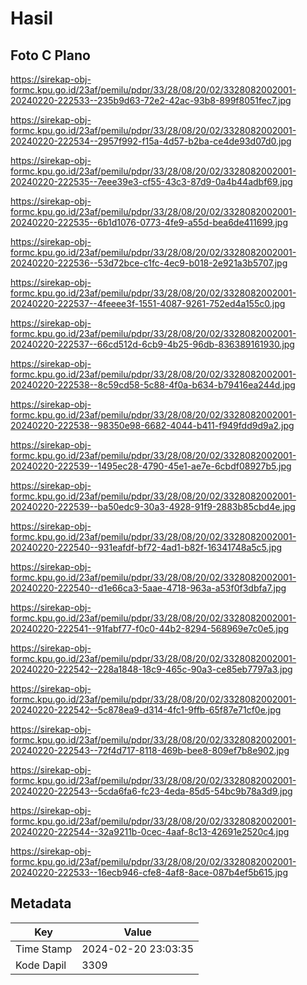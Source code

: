 # Hasil

## Foto C Plano

https://sirekap-obj-formc.kpu.go.id/23af/pemilu/pdpr/33/28/08/20/02/3328082002001-20240220-222533--235b9d63-72e2-42ac-93b8-899f8051fec7.jpg

https://sirekap-obj-formc.kpu.go.id/23af/pemilu/pdpr/33/28/08/20/02/3328082002001-20240220-222534--2957f992-f15a-4d57-b2ba-ce4de93d07d0.jpg

https://sirekap-obj-formc.kpu.go.id/23af/pemilu/pdpr/33/28/08/20/02/3328082002001-20240220-222535--7eee39e3-cf55-43c3-87d9-0a4b44adbf69.jpg

https://sirekap-obj-formc.kpu.go.id/23af/pemilu/pdpr/33/28/08/20/02/3328082002001-20240220-222535--6b1d1076-0773-4fe9-a55d-bea6de411699.jpg

https://sirekap-obj-formc.kpu.go.id/23af/pemilu/pdpr/33/28/08/20/02/3328082002001-20240220-222536--53d72bce-c1fc-4ec9-b018-2e921a3b5707.jpg

https://sirekap-obj-formc.kpu.go.id/23af/pemilu/pdpr/33/28/08/20/02/3328082002001-20240220-222537--4feeee3f-1551-4087-9261-752ed4a155c0.jpg

https://sirekap-obj-formc.kpu.go.id/23af/pemilu/pdpr/33/28/08/20/02/3328082002001-20240220-222537--66cd512d-6cb9-4b25-96db-836389161930.jpg

https://sirekap-obj-formc.kpu.go.id/23af/pemilu/pdpr/33/28/08/20/02/3328082002001-20240220-222538--8c59cd58-5c88-4f0a-b634-b79416ea244d.jpg

https://sirekap-obj-formc.kpu.go.id/23af/pemilu/pdpr/33/28/08/20/02/3328082002001-20240220-222538--98350e98-6682-4044-b411-f949fdd9d9a2.jpg

https://sirekap-obj-formc.kpu.go.id/23af/pemilu/pdpr/33/28/08/20/02/3328082002001-20240220-222539--1495ec28-4790-45e1-ae7e-6cbdf08927b5.jpg

https://sirekap-obj-formc.kpu.go.id/23af/pemilu/pdpr/33/28/08/20/02/3328082002001-20240220-222539--ba50edc9-30a3-4928-91f9-2883b85cbd4e.jpg

https://sirekap-obj-formc.kpu.go.id/23af/pemilu/pdpr/33/28/08/20/02/3328082002001-20240220-222540--931eafdf-bf72-4ad1-b82f-16341748a5c5.jpg

https://sirekap-obj-formc.kpu.go.id/23af/pemilu/pdpr/33/28/08/20/02/3328082002001-20240220-222540--d1e66ca3-5aae-4718-963a-a53f0f3dbfa7.jpg

https://sirekap-obj-formc.kpu.go.id/23af/pemilu/pdpr/33/28/08/20/02/3328082002001-20240220-222541--91fabf77-f0c0-44b2-8294-568969e7c0e5.jpg

https://sirekap-obj-formc.kpu.go.id/23af/pemilu/pdpr/33/28/08/20/02/3328082002001-20240220-222542--228a1848-18c9-465c-90a3-ce85eb7797a3.jpg

https://sirekap-obj-formc.kpu.go.id/23af/pemilu/pdpr/33/28/08/20/02/3328082002001-20240220-222542--5c878ea9-d314-4fc1-9ffb-65f87e71cf0e.jpg

https://sirekap-obj-formc.kpu.go.id/23af/pemilu/pdpr/33/28/08/20/02/3328082002001-20240220-222543--72f4d717-8118-469b-bee8-809ef7b8e902.jpg

https://sirekap-obj-formc.kpu.go.id/23af/pemilu/pdpr/33/28/08/20/02/3328082002001-20240220-222543--5cda6fa6-fc23-4eda-85d5-54bc9b78a3d9.jpg

https://sirekap-obj-formc.kpu.go.id/23af/pemilu/pdpr/33/28/08/20/02/3328082002001-20240220-222544--32a9211b-0cec-4aaf-8c13-42691e2520c4.jpg

https://sirekap-obj-formc.kpu.go.id/23af/pemilu/pdpr/33/28/08/20/02/3328082002001-20240220-222533--16ecb946-cfe8-4af8-8ace-087b4ef5b615.jpg


## Metadata

| Key        | Value               |
| ---------- | ------------------- |
| Time Stamp | 2024-02-20 23:03:35 |
| Kode Dapil | 3309                |



